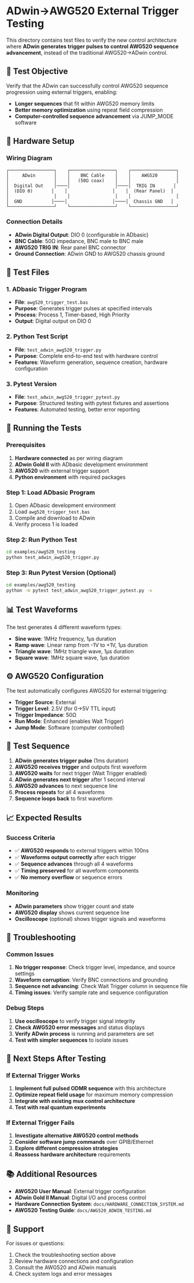 # ADwin→AWG520 External Trigger Testing

This directory contains test files to verify the new control architecture where **ADwin generates trigger pulses to control AWG520 sequence advancement**, instead of the traditional AWG520→ADwin control.

## 🎯 **Test Objective**

Verify that the ADwin can successfully control AWG520 sequence progression using external triggers, enabling:
- **Longer sequences** that fit within AWG520 memory limits
- **Better memory optimization** using repeat field compression
- **Computer-controlled sequence advancement** via JUMP_MODE software

## 🔌 **Hardware Setup**

### Wiring Diagram
```
┌─────────────────┐    ┌─────────────────┐    ┌─────────────────┐
│     ADwin       │    │    BNC Cable    │    │    AWG520       │
│                 │    │   (50Ω coax)    │    │                 │
│  Digital Out    │────│                 │────│  TRIG IN       │
│  (DIO 0)       │    │                 │    │  (Rear Panel)  │
│                 │    │                 │    │                 │
│  GND           │────│                 │────│  Chassis GND   │
└─────────────────┘    └─────────────────┘    └─────────────────┘
```

### Connection Details
- **ADwin Digital Output**: DIO 0 (configurable in ADbasic)
- **BNC Cable**: 50Ω impedance, BNC male to BNC male
- **AWG520 TRIG IN**: Rear panel BNC connector
- **Ground Connection**: ADwin GND to AWG520 chassis ground

## 📁 **Test Files**

### 1. ADbasic Trigger Program
- **File**: `awg520_trigger_test.bas`
- **Purpose**: Generates trigger pulses at specified intervals
- **Process**: Process 1, Timer-based, High Priority
- **Output**: Digital output on DIO 0

### 2. Python Test Script
- **File**: `test_adwin_awg520_trigger.py`
- **Purpose**: Complete end-to-end test with hardware control
- **Features**: Waveform generation, sequence creation, hardware configuration

### 3. Pytest Version
- **File**: `test_adwin_awg520_trigger_pytest.py`
- **Purpose**: Structured testing with pytest fixtures and assertions
- **Features**: Automated testing, better error reporting

## 🚀 **Running the Tests**

### Prerequisites
1. **Hardware connected** as per wiring diagram
2. **ADwin Gold II** with ADbasic development environment
3. **AWG520** with external trigger support
4. **Python environment** with required packages

### Step 1: Load ADbasic Program
1. Open ADbasic development environment
2. Load `awg520_trigger_test.bas`
3. Compile and download to ADwin
4. Verify process 1 is loaded

### Step 2: Run Python Test
```bash
cd examples/awg520_testing
python test_adwin_awg520_trigger.py
```

### Step 3: Run Pytest Version (Optional)
```bash
cd examples/awg520_testing
python -m pytest test_adwin_awg520_trigger_pytest.py -v
```

## 📊 **Test Waveforms**

The test generates 4 different waveform types:
- **Sine wave**: 1MHz frequency, 1μs duration
- **Ramp wave**: Linear ramp from -1V to +1V, 1μs duration
- **Triangle wave**: 1MHz triangle wave, 1μs duration
- **Square wave**: 1MHz square wave, 1μs duration

## ⚙️ **AWG520 Configuration**

The test automatically configures AWG520 for external triggering:
- **Trigger Source**: External
- **Trigger Level**: 2.5V (for 0→5V TTL input)
- **Trigger Impedance**: 50Ω
- **Run Mode**: Enhanced (enables Wait Trigger)
- **Jump Mode**: Software (computer controlled)

## 🔄 **Test Sequence**

1. **ADwin generates trigger pulse** (1ms duration)
2. **AWG520 receives trigger** and outputs first waveform
3. **AWG520 waits** for next trigger (Wait Trigger enabled)
4. **ADwin generates next trigger** after 1 second interval
5. **AWG520 advances** to next sequence line
6. **Process repeats** for all 4 waveforms
7. **Sequence loops back** to first waveform

## 📈 **Expected Results**

### Success Criteria
- ✅ **AWG520 responds** to external triggers within 100ns
- ✅ **Waveforms output correctly** after each trigger
- ✅ **Sequence advances** through all 4 waveforms
- ✅ **Timing preserved** for all waveform components
- ✅ **No memory overflow** or sequence errors

### Monitoring
- **ADwin parameters** show trigger count and state
- **AWG520 display** shows current sequence line
- **Oscilloscope** (optional) shows trigger signals and waveforms

## 🐛 **Troubleshooting**

### Common Issues
1. **No trigger response**: Check trigger level, impedance, and source settings
2. **Waveform corruption**: Verify BNC connections and grounding
3. **Sequence not advancing**: Check Wait Trigger column in sequence file
4. **Timing issues**: Verify sample rate and sequence configuration

### Debug Steps
1. **Use oscilloscope** to verify trigger signal integrity
2. **Check AWG520 error messages** and status displays
3. **Verify ADwin process** is running and parameters are set
4. **Test with simpler sequences** to isolate issues

## 🔮 **Next Steps After Testing**

### If External Trigger Works
1. **Implement full pulsed ODMR sequence** with this architecture
2. **Optimize repeat field usage** for maximum memory compression
3. **Integrate with existing mux control architecture**
4. **Test with real quantum experiments**

### If External Trigger Fails
1. **Investigate alternative AWG520 control methods**
2. **Consider software jump commands** over GPIB/Ethernet
3. **Explore different compression strategies**
4. **Reassess hardware architecture** requirements

## 📚 **Additional Resources**

- **AWG520 User Manual**: External trigger configuration
- **ADwin Gold II Manual**: Digital I/O and process control
- **Hardware Connection System**: `docs/HARDWARE_CONNECTION_SYSTEM.md`
- **AWG520 Testing Guide**: `docs/AWG520_ADWIN_TESTING.md`

## 🤝 **Support**

For issues or questions:
1. Check the troubleshooting section above
2. Review hardware connections and configuration
3. Consult the AWG520 and ADwin manuals
4. Check system logs and error messages
